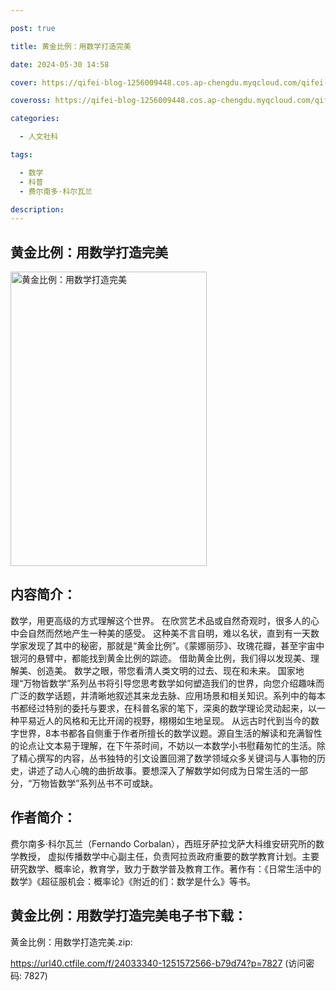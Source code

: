 ```yaml
---

post: true

title: 黄金比例：用数学打造完美

date: 2024-05-30 14:58

cover: https://qifei-blog-1256009448.cos.ap-chengdu.myqcloud.com/qifei-blog/41ho+SrXm1L.jpg

coveross: https://qifei-blog-1256009448.cos.ap-chengdu.myqcloud.com/qifei-blog/41ho+SrXm1L.jpg

categories:

  - 人文社科

tags:

  - 数学
  - 科普
  - 费尔南多·科尔瓦兰

description:
---
```


## 黄金比例：用数学打造完美

<img alt="黄金比例：用数学打造完美" class="aligncenter loading" data-was-processed="true" decoding="async" fetchpriority="high" height="471" src="https://qifei-blog-1256009448.cos.ap-chengdu.myqcloud.com/qifei-blog/41ho+SrXm1L.jpg" style="cursor: zoom-in;" width="314"/>

## 内容简介：

数学，用更高级的方式理解这个世界。 在欣赏艺术品或自然奇观时，很多人的心中会自然而然地产生一种美的感受。 这种美不言自明，难以名状，直到有一天数学家发现了其中的秘密，那就是“黄金比例”。《蒙娜丽莎》、玫瑰花瓣，甚至宇宙中银河的悬臂中，都能找到黄金比例的踪迹。 借助黄金比例，我们得以发现美、理解美、创造美。 数学之眼，带您看清人类文明的过去、现在和未来。 国家地理“万物皆数学”系列丛书将引导您思考数学如何塑造我们的世界，向您介绍趣味而广泛的数学话题，并清晰地叙述其来龙去脉、应用场景和相关知识。系列中的每本书都经过特别的委托与要求，在科普名家的笔下，深奥的数学理论灵动起来，以一种平易近人的风格和无比开阔的视野，栩栩如生地呈现。 从远古时代到当今的数字世界，8本书都各自侧重于作者所擅长的数学议题。源自生活的解读和充满智性的论点让文本易于理解，在下午茶时间，不妨以一本数学小书慰藉匆忙的生活。除了精心撰写的内容，丛书独特的引文设置回溯了数学领域众多关键词与人事物的历史，讲述了动人心魄的曲折故事。要想深入了解数学如何成为日常生活的一部分，“万物皆数学”系列丛书不可或缺。

## 作者简介：

费尔南多·科尔瓦兰（Fernando Corbalan），西班牙萨拉戈萨大科维安研究所的数学教授， 虚拟传播数学中心副主任，负责阿拉贡政府重要的数学教育计划。主要研究数学、概率论，教育学，致力于数学普及教育工作。著作有：《日常生活中的数学》《超征服机会：概率论》《附近的们：数学是什么》等书。

## 黄金比例：用数学打造完美电子书下载：

黄金比例：用数学打造完美.zip: 

https://url40.ctfile.com/f/24033340-1251572566-b79d74?p=7827 (访问密码: 7827)
